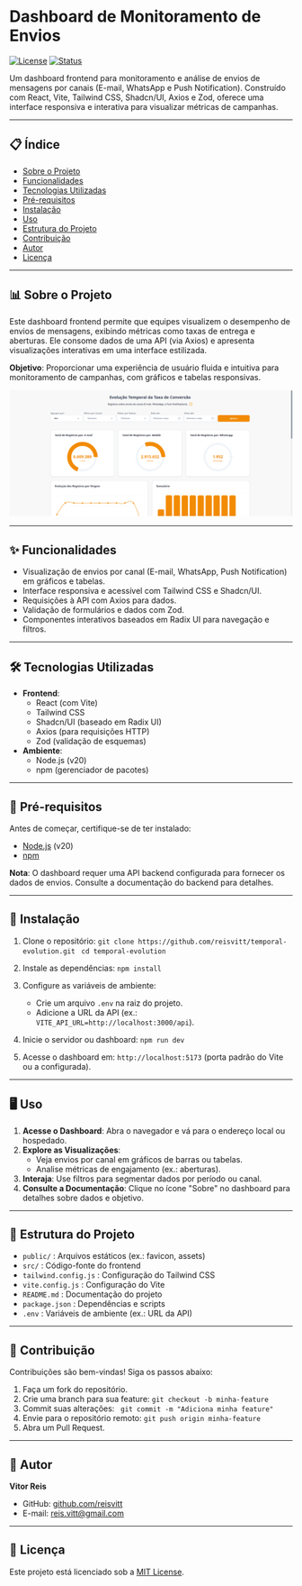 # Dashboard de Monitoramento de Envios

[![License](https://img.shields.io/badge/license-MIT-blue.svg)](LICENSE)
[![Status](https://img.shields.io/badge/status-active-green.svg)]()

Um dashboard frontend para monitoramento e análise de envios de mensagens por canais (E-mail, WhatsApp e Push Notification). Construído com React, Vite, Tailwind CSS, Shadcn/UI, Axios e Zod, oferece uma interface responsiva e interativa para visualizar métricas de campanhas.

---

## 📋 Índice

- [Sobre o Projeto](#sobre-o-projeto)
- [Funcionalidades](#funcionalidades)
- [Tecnologias Utilizadas](#tecnologias-utilizadas)
- [Pré-requisitos](#pré-requisitos)
- [Instalação](#instalação)
- [Uso](#uso)
- [Estrutura do Projeto](#estrutura-do-projeto)
- [Contribuição](#contribuição)
- [Autor](#autor)
- [Licença](#licença)

---

## 📊 Sobre o Projeto

Este dashboard frontend permite que equipes visualizem o desempenho de envios de mensagens, exibindo métricas como taxas de entrega e aberturas. Ele consome dados de uma API (via Axios) e apresenta visualizações interativas em uma interface estilizada.

**Objetivo**: Proporcionar uma experiência de usuário fluida e intuitiva para monitoramento de campanhas, com gráficos e tabelas responsivas.

![Dashboard Screenshot](screenshots/dashboard.png "Visualização do dashboard de envios")

---

## ✨ Funcionalidades

- Visualização de envios por canal (E-mail, WhatsApp, Push Notification) em gráficos e tabelas.
- Interface responsiva e acessível com Tailwind CSS e Shadcn/UI.
- Requisições à API com Axios para dados.
- Validação de formulários e dados com Zod.
- Componentes interativos baseados em Radix UI para navegação e filtros.

---

## 🛠 Tecnologias Utilizadas

- **Frontend**:
  - React (com Vite)
  - Tailwind CSS
  - Shadcn/UI (baseado em Radix UI)
  - Axios (para requisições HTTP)
  - Zod (validação de esquemas)
- **Ambiente**:
  - Node.js (v20)
  - npm (gerenciador de pacotes)

---

## 📝 Pré-requisitos

Antes de começar, certifique-se de ter instalado:

- [Node.js](https://nodejs.org/) (v20)
- [npm](https://www.npmjs.com/)

**Nota**: O dashboard requer uma API backend configurada para fornecer os dados de envios. Consulte a documentação do backend para detalhes.

---

## 🚀 Instalação

1. Clone o repositório:
   `git clone https://github.com/reisvitt/temporal-evolution.git`
   ` cd temporal-evolution`

2. Instale as dependências:
   `npm install`

3. Configure as variáveis de ambiente:

   - Crie um arquivo `.env` na raiz do projeto.
   - Adicione a URL da API (ex.: `VITE_API_URL=http://localhost:3000/api`).

4. Inicie o servidor ou dashboard:
   `npm run dev`

5. Acesse o dashboard em: `http://localhost:5173` (porta padrão do Vite ou a configurada).

---

## 🖥 Uso

1. **Acesse o Dashboard**: Abra o navegador e vá para o endereço local ou hospedado.
2. **Explore as Visualizações**:
   - Veja envios por canal em gráficos de barras ou tabelas.
   - Analise métricas de engajamento (ex.: aberturas).
3. **Interaja**: Use filtros para segmentar dados por período ou canal.
4. **Consulte a Documentação**: Clique no ícone "Sobre" no dashboard para detalhes sobre dados e objetivo.

---

## 📂 Estrutura do Projeto

- `public/` : Arquivos estáticos (ex.: favicon, assets)
- `src/` : Código-fonte do frontend
- `tailwind.config.js` : Configuração do Tailwind CSS
- `vite.config.js` : Configuração do Vite
- `README.md` : Documentação do projeto
- `package.json` : Dependências e scripts
- `.env` : Variáveis de ambiente (ex.: URL da API)

---

## 🤝 Contribuição

Contribuições são bem-vindas! Siga os passos abaixo:

1. Faça um fork do repositório.
2. Crie uma branch para sua feature:
   `git checkout -b minha-feature`
3. Commit suas alterações:
   ` git commit -m "Adiciona minha feature"`
4. Envie para o repositório remoto:
   `git push origin minha-feature`
5. Abra um Pull Request.

---

## 👤 Autor

**Vitor Reis**

- GitHub: [github.com/reisvitt](https://github.com/reisvitt)
- E-mail: [reis.vitt@gmail.com](mailto:reis.vitt@gmail.com)

---

## 📜 Licença

Este projeto está licenciado sob a [MIT License](LICENSE).
